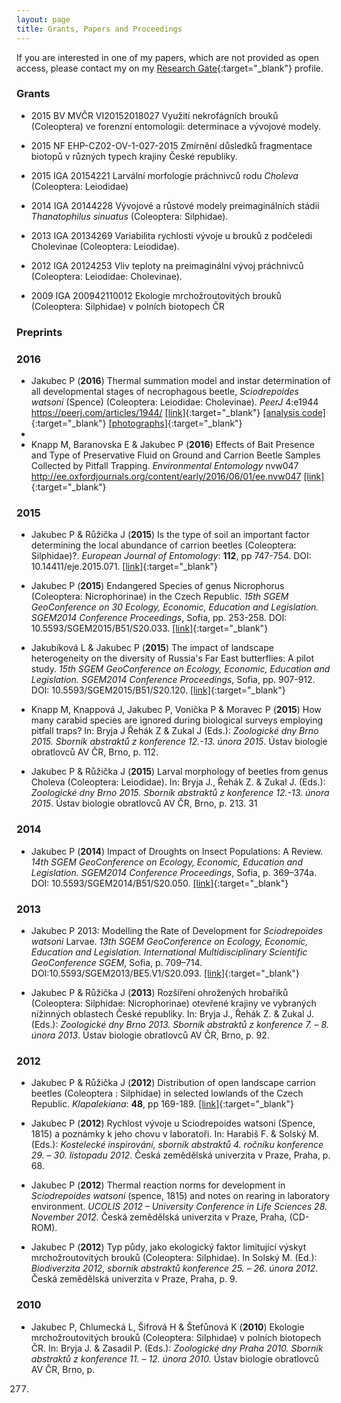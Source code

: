 ```yaml
---
layout: page
title: Grants, Papers and Proceedings
---
```


If you are interested in one of my papers, which are not provided as open access, please contact my on my [Research Gate](https://www.researchgate.net/profile/Pavel_Jakubec2){:target="_blank"} profile.


### Grants

* 2015 BV MVČR VI20152018027 Využití nekrofágních brouků (Coleoptera) ve forenzní entomologii: determinace a vývojové modely.

* 2015 NF EHP-CZ02-OV-1-027-2015 Zmírnění důsledků fragmentace biotopů v různých typech krajiny České republiky.

* 2015 IGA 20154221 Larvální morfologie práchnivců rodu _Choleva_ (Coleoptera: Leiodidae)

* 2014 IGA 20144228 Vývojové a růstové modely preimaginálních stádií _Thanatophilus sinuatus_ (Coleoptera: Silphidae).

* 2013 IGA 20134269 Variabilita rychlosti vývoje u brouků z podčeledi Cholevinae (Coleoptera: Leiodidae).

* 2012 IGA 20124253 Vliv teploty na preimaginální vývoj práchnivců (Coleoptera: Leiodidae: Cholevinae).

* 2009 IGA 200942110012 Ekologie mrchožroutovitých brouků (Coleoptera: Silphidae) v polních biotopech ČR

### Preprints


### 2016
* Jakubec P (__2016__) Thermal summation model and instar determination of all developmental stages of necrophagous beetle, _Sciodrepoides watsoni_ (Spence) (Coleoptera: Leiodidae: Cholevinae). _PeerJ_ 4:e1944 https://peerj.com/articles/1944/ [[link]](https://peerj.com/articles/1944/){:target="_blank"} [[analysis code]](https://github.com/jakubecp/sciodrepoides){:target="_blank"} [[photographs]](https://figshare.com/articles/Larval_development_of_Sciodrepoides_watsoni_Coleoptera_Leiodidae_Cholevinae_/1531668){:target="_blank"}
* 
* Knapp M, Baranovska E & Jakubec P (__2016__) Effects of Bait Presence and Type of Preservative Fluid on Ground and Carrion Beetle Samples Collected by Pitfall Trapping. _Environmental Entomology_ nvw047 http://ee.oxfordjournals.org/content/early/2016/06/01/ee.nvw047 [[link]](http://ee.oxfordjournals.org/content/early/2016/06/01/ee.nvw047/){:target="_blank"}

### 2015
* Jakubec P & Růžička J (__2015__) Is the type of soil an important factor determining the local abundance of carrion beetles (Coleoptera: Silphidae)?. _European Journal of Entomology_: __112__, pp 747-754. DOI: 10.14411/eje.2015.071. [[link]](http://www.eje.cz/artkey/eje-201504-0021_is_the_type_of_soil_an_important_factor_determining_the_local_abundance_of_carrion_beetles_coleoptera_silphid.php){:target="_blank"}

* Jakubec P (__2015__) Endangered Species of genus Nicrophorus (Coleoptera: Nicrophorinae) in the Czech Republic. _15th SGEM GeoConference on 30 Ecology, Economic, Education and Legislation. SGEM2014 Conference Proceedings_, Sofia, pp. 253-258. DOI: 10.5593/SGEM2015/B51/S20.033. [[link]](http://www.sgem.org/sgemlib/spip.php?article6285&lang=en){:target="_blank"}

* Jakubíková L & Jakubec P (__2015__) The impact of landscape heterogeneity on the diversity of Russia's Far East butterflies: A pilot study. _15th SGEM GeoConference on Ecology, Economic, Education and Legislation. SGEM2014 Conference Proceedings_, Sofia, pp. 907-912. DOI: 10.5593/SGEM2015/B51/S20.120. [[link]](http://www.sgem.org/sgemlib/spip.php?article6373&lang=en){:target="_blank"}

* Knapp M, Knappová J, Jakubec P, Vonička P & Moravec P (__2015__) How many carabid species are ignored during biological surveys employing pitfall traps? In: Bryja J Řehák Z & Zukal J (Eds.): _Zoologické dny Brno 2015. Sborník abstraktů z konference 12.-13. února 2015_. Ústav biologie obratlovců AV ČR, Brno, p. 112.

* Jakubec P & Růžička J (__2015__) Larval morphology of beetles from genus Choleva (Coleoptera: Leiodidae). In: Bryja J., Řehák Z. & Zukal J. (Eds.): _Zoologické dny Brno 2015. Sborník abstraktů z konference 12.-13. února 2015_. Ústav biologie obratlovců AV ČR, Brno, p. 213.
31

### 2014

* Jakubec P (__2014__) Impact of Droughts on Insect Populations: A Review. _14th SGEM GeoConference on Ecology, Economic, Education and Legislation. SGEM2014 Conference Proceedings_, Sofia, p. 369–374a. DOI: 10.5593/SGEM2014/B51/S20.050. [[link]](http://www.sgem.org/sgemlib/spip.php?article4751&lang=en){:target="_blank"}


### 2013

* Jakubec P 2013: Modelling the Rate of Development for _Sciodrepoides watsoni_ Larvae. _13th SGEM GeoConference on Ecology, Economic, Education and Legislation. International Multidisciplinary Scientific GeoConference SGEM_, Sofia, p. 709–714. DOI:10.5593/SGEM2013/BE5.V1/S20.093. [[link]](http://www.sgem.org/sgemlib/spip.php?article3345&lang=en){:target="_blank"}

* Jakubec P & Růžička J (__2013__) Rozšíření ohrožených hrobaříků (Coleoptera: Silphidae: Nicrophorinae) otevřené krajiny ve vybraných nížinných
oblastech České republiky. In: Bryja J., Řehák Z. & Zukal J. (Eds.): _Zoologické dny Brno 2013. Sborník abstraktů z konference 7. – 8. února 2013_. Ústav
biologie obratlovců AV ČR, Brno, p. 92.

### 2012

* Jakubec P & Růžička J (__2012__) Distribution of open landscape carrion beetles (Coleoptera : Silphidae) in selected lowlands of the Czech Republic. _Klapalekiana_: __48__, pp 169-189. [[link]](/pdf/Jakubec&Ruzicka2012Klapalekiana_Silphidae_CZ.pdf){:target="_blank"}

* Jakubec P (__2012__) Rychlost vývoje u Sciodrepoides watsoni (Spence, 1815) a poznámky k jeho chovu v laboratoři. In: Harabiš F. & Solský M. (Eds.):
_Kostelecké inspirování, sborník abstraktů 4. ročníku konference 29. – 30. listopadu 2012_. Česká zemědělská univerzita v Praze, Praha, p. 68.

* Jakubec P (__2012__) Thermal reaction norms for development in _Sciodrepoides watsoni_ (spence, 1815) and notes on rearing in laboratory environment.
_UCOLIS 2012 – University Conference in Life Sciences 28. November 2012._ Česká zemědělská univerzita v Praze, Praha, (CD-ROM).

* Jakubec P (__2012__) Typ půdy, jako ekologický faktor limitující výskyt mrchožroutovitých brouků (Coleoptera: Silphidae). In Solský M. (Ed.):
_Biodiverzita 2012, sborník abstraktů konference 25. – 26. února 2012_. Česká zemědělská univerzita v Praze, Praha, p. 9.

### 2010

* Jakubec P, Chlumecká L, Šifrová H & Štefůnová K (__2010__) Ekologie mrchožroutovitých brouků (Coleoptera: Silphidae) v polních biotopech ČR. In: Bryja J. & Zasadil P. (Eds.): _Zoologické dny Praha 2010. Sborník abstraktů z konference 11. – 12. února 2010._ Ústav biologie obratlovců AV ČR, Brno, p.
277.

